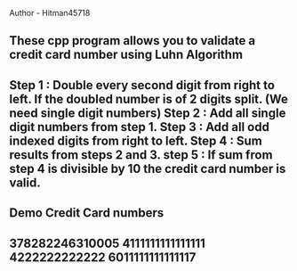Author - Hitman45718

These cpp program allows you to validate a credit card number using Luhn Algorithm
---------------------------------------------------------------------------------
Step 1 : Double every second digit from right to left. If the doubled number is of 2 digits split. (We need single digit numbers)
Step 2 : Add all single digit numbers from step 1.
Step 3 : Add all odd indexed digits from right to left.
Step 4 : Sum results from steps 2 and 3.
step 5 : If sum from step 4 is divisible by 10 the credit card number is valid.
---------------------------------------------------------------------------------


Demo Credit Card numbers
------------------------
378282246310005
4111111111111111
4222222222222
6011111111111117
------------------------
